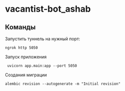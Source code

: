 # vacantist-bot_ashab

## Команды
Запустить туннель на нужный порт:
```
ngrok http 5050
```
Запуск приложения
```
 uvicorn app.main:app --port 5050       
```
Создания миграции
```
alembic revision --autogenerate -m "Initial revision"
```